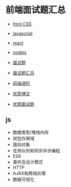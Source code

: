# 前端面试题汇总

- [html CSS](./htmlcss.md)
- [javascript](./javascript.md)
- [react](./react.md)
- [nodejs](./nodejs.md)

- [面试题](https://github.com/topview-frontend/campus-recruitment/blob/master/written/frontend_online_examination.md)
- [面试题汇总](https://github.com/Advanced-Frontend/Daily-Interview-Question)
- [前端进阶](https://github.com/yygmind/blog)
- [优质博文](https://github.com/YvetteLau/Blog)

- [优质面试题](https://github.com/markyun/My-blog/tree/master/Front-end-Developer-Questions/Questions-and-Answers)

## js

- 数据类型/堆栈内存
- 闭包作用域
- 面向对象
- 任务队列和同步异步编程
- ES6
- 事件及设计模式
- HTTP
- AJAX和跨域处理
- 数据可视化
